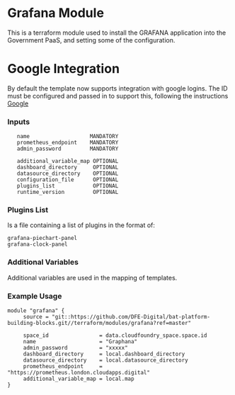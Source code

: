 # Grafana Module
This is a terraform module used to install the GRAFANA application into the Government PaaS, and setting some of the configuration.

# Google Integration
By default the template now supports integration with google logins. The ID must be configured and passed in to support this, following the instructions [Google](https://grafana.com/docs/grafana/latest/auth/google/)

### Inputs
```space_id               MANDATORY
   name                   MANDATORY
   prometheus_endpoint    MANDATORY
   admin_password         MANDATORY

   additional_variable_map OPTIONAL
   dashboard_directory     OPTIONAL 
   datasource_directory    OPTIONAL
   configuration_file      OPTIONAL
   plugins_list            OPTIONAL
   runtime_version         OPTIONAL
```

### Plugins List
Is a file containing a list of plugins in the format of:
```
grafana-piechart-panel
grafana-clock-panel
```


### Additional Variables 
Additional variables are used in the mapping of templates. 

### Example Usage
```
module "grafana" {
     source = "git::https://github.com/DFE-Digital/bat-platform-building-blocks.git//terraform/modules/grafana?ref=master"

     space_id                = data.cloudfoundry_space.space.id
     name                    = "Graphana"
     admin_password          = "xxxxx"
     dashboard_directory     = local.dashboard_directory
     datasource_directory    = local.datasource_directory
     prometheus_endpoint     = "https://prometheus.london.cloudapps.digital"
     additional_variable_map = local.map
}
```


